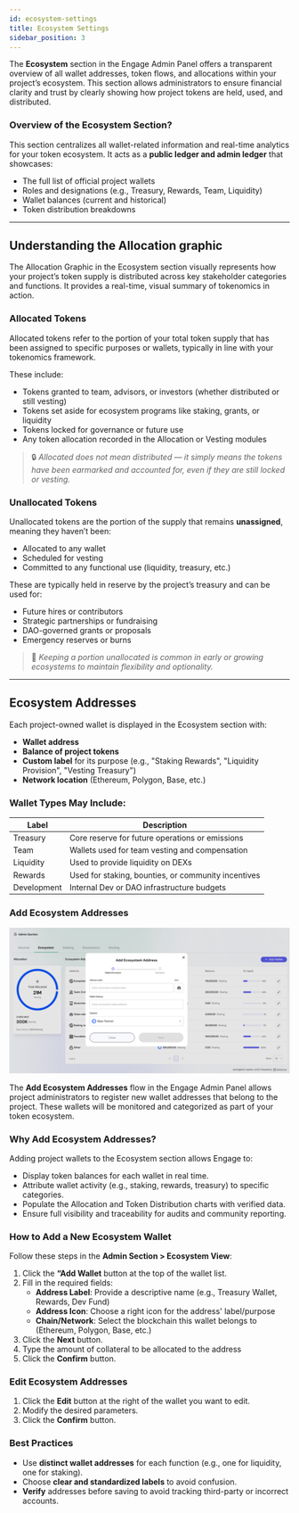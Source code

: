 ```yaml
---
id: ecosystem-settings
title: Ecosystem Settings
sidebar_position: 3
---
```


The **Ecosystem** section in the Engage Admin Panel offers a transparent overview of all wallet addresses, token flows, and allocations within your project’s ecosystem. This section allows administrators to ensure financial clarity and trust by clearly showing how project tokens are held, used, and distributed.

### Overview of the Ecosystem Section?

This section centralizes all wallet-related information and real-time analytics for your token ecosystem. It acts as a **public ledger and admin ledger** that showcases:

- The full list of official project wallets
- Roles and designations (e.g., Treasury, Rewards, Team, Liquidity)
- Wallet balances (current and historical)
- Token distribution breakdowns

---

## Understanding the Allocation graphic

The Allocation Graphic in the Ecosystem section visually represents how your project’s token supply is distributed across key stakeholder categories and functions. It provides a real-time, visual summary of tokenomics in action.

### Allocated Tokens

Allocated tokens refer to the portion of your total token supply that has been assigned to specific purposes or wallets, typically in line with your tokenomics framework.

These include:

- Tokens granted to team, advisors, or investors (whether distributed or still vesting)
- Tokens set aside for ecosystem programs like staking, grants, or liquidity
- Tokens locked for governance or future use
- Any token allocation recorded in the Allocation or Vesting modules

> 🔒 *Allocated does not mean distributed — it simply means the tokens have been earmarked and accounted for, even if they are still locked or vesting.*


### Unallocated Tokens

Unallocated tokens are the portion of the supply that remains **unassigned**, meaning they haven’t been:

- Allocated to any wallet
- Scheduled for vesting
- Committed to any functional use (liquidity, treasury, etc.)

These are typically held in reserve by the project’s treasury and can be used for:

- Future hires or contributors
- Strategic partnerships or fundraising
- DAO-governed grants or proposals
- Emergency reserves or burns

> 🧠 *Keeping a portion unallocated is common in early or growing ecosystems to maintain flexibility and optionality.*
---

## Ecosystem Addresses

Each project-owned wallet is displayed in the Ecosystem section with:

- **Wallet address**
- **Balance of project tokens**
- **Custom label** for its purpose (e.g., "Staking Rewards", "Liquidity Provision", "Vesting Treasury")
- **Network location** (Ethereum, Polygon, Base, etc.)

### Wallet Types May Include:

| Label | Description |
|-------|-------------|
| Treasury | Core reserve for future operations or emissions |
| Team | Wallets used for team vesting and compensation |
| Liquidity | Used to provide liquidity on DEXs |
| Rewards | Used for staking, bounties, or community incentives |
| Development | Internal Dev or DAO infrastructure budgets |

### Add Ecosystem Addresses

![add ecosystem address](add-ecosystem-address.png)

The **Add Ecosystem Addresses** flow in the Engage Admin Panel allows project administrators to register new wallet addresses that belong to the project. These wallets will be monitored and categorized as part of your token ecosystem.

### Why Add Ecosystem Addresses?

Adding project wallets to the Ecosystem section allows Engage to:

- Display token balances for each wallet in real time.
- Attribute wallet activity (e.g., staking, rewards, treasury) to specific categories.
- Populate the Allocation and Token Distribution charts with verified data.
- Ensure full visibility and traceability for audits and community reporting.

### How to Add a New Ecosystem Wallet

Follow these steps in the **Admin Section > Ecosystem View**:

1. Click the **“Add Wallet** button at the top of the wallet list.
2. Fill in the required fields:
   - **Address Label**: Provide a descriptive name (e.g., Treasury Wallet, Rewards, Dev Fund)
   - **Address Icon**: Choose a right icon for the address' label/purpose
   - **Chain/Network**: Select the blockchain this wallet belongs to (Ethereum, Polygon, Base, etc.)
3. Click the **Next** button.
4. Type the amount of collateral to be allocated to the address
5. Click the **Confirm** button.

### Edit Ecosystem Addresses

1. Click the **Edit** button at the right of the wallet you want to edit.
2. Modify the desired parameters.
3. Click the **Confirm** button.

### Best Practices

- Use **distinct wallet addresses** for each function (e.g., one for liquidity, one for staking).
- Choose **clear and standardized labels** to avoid confusion.
- **Verify** addresses before saving to avoid tracking third-party or incorrect accounts.